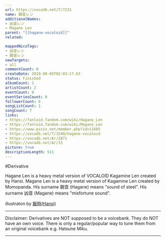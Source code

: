 ```yaml
---
url: https://vocadb.net/T/7231
name: 鋼音レン
additionalNames: 
- 凶音レン
- Magane Len
parent: "[[hagane-vocaloid]]"
related:

mappedNicoTags:
- 凶音レン
- 鋼音レン
newTargets:
- all
commentCount: 0
createDate: 2019-08-05T02:03:17.63
status: Finished
albumCount: 1
artistCount: 2
eventCount: 0
eventSeriesCount: 0
followerCount: 6
songListCount: 1
songCount: 7
links: 
- https://fanloid.fandom.com/wiki/Hagane_Len
- https://fanloid.fandom.com/wiki/Magane_Len
- https://www.pixiv.net/member.php?id=11685
- https://vocadb.net/T/1540/hagane-vocaloid
- https://vocadb.net/Ar/2871
- https://vocadb.net/Ar/15
picture: true
descriptionLength: 511
---
```


#Derivative

Hagane Len is a heavy metal version of VOCALOID Kagamine Len created by Hansi.
Magane Len is a heavy metal version of Kagamine Len created by Momopanda.
His surname 鋼音 (Hagane) means "sound of steel".
His surname 凶音 (Magane) means "misfortune sound".

illustraton by [飯時(Hansi)](https://www.pixiv.net/member.php?id=11685)
___
Disclaimer:
Derivatives are NOT supposed to be a voicebank. They do NOT have an own voice. There is only a regular/popular way to tune them from an original voicebank e.g. Hatsune Miku.

---

